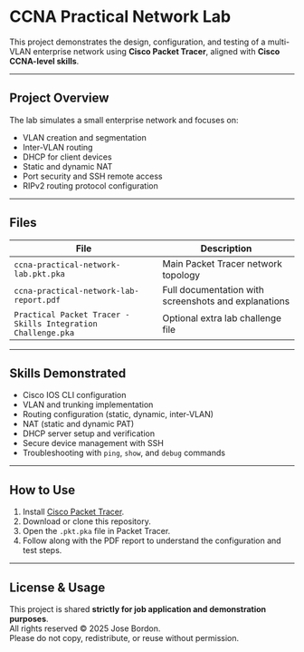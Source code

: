 # CCNA Practical Network Lab

This project demonstrates the design, configuration, and testing of a multi-VLAN enterprise network using **Cisco Packet Tracer**, aligned with **Cisco CCNA-level skills**.

---

## Project Overview
The lab simulates a small enterprise network and focuses on:
- VLAN creation and segmentation
- Inter-VLAN routing
- DHCP for client devices
- Static and dynamic NAT
- Port security and SSH remote access
- RIPv2 routing protocol configuration

---

## Files
| File | Description |
|-------|-------------|
| `ccna-practical-network-lab.pkt.pka` | Main Packet Tracer network topology |
| `ccna-practical-network-lab-report.pdf` | Full documentation with screenshots and explanations |
| `Practical Packet Tracer - Skills Integration Challenge.pka` | Optional extra lab challenge file |

---

## Skills Demonstrated
- Cisco IOS CLI configuration
- VLAN and trunking implementation
- Routing configuration (static, dynamic, inter-VLAN)
- NAT (static and dynamic PAT)
- DHCP server setup and verification
- Secure device management with SSH
- Troubleshooting with `ping`, `show`, and `debug` commands

---

## How to Use
1. Install [Cisco Packet Tracer](https://skillsforall.com/resources/lab-downloads).
2. Download or clone this repository.
3. Open the `.pkt.pka` file in Packet Tracer.
4. Follow along with the PDF report to understand the configuration and test steps.

---

## License & Usage
This project is shared **strictly for job application and demonstration purposes**.  
All rights reserved © 2025 Jose Bordon.  
Please do not copy, redistribute, or reuse without permission.